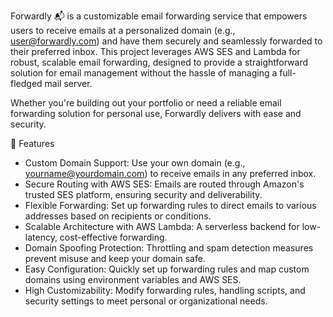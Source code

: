 Forwardly 📬 is a customizable email forwarding service that empowers users to receive emails at a personalized domain (e.g., user@forwardly.com) and have them securely and seamlessly forwarded to their preferred inbox. This project leverages AWS SES and Lambda for robust, scalable email forwarding, designed to provide a straightforward solution for email management without the hassle of managing a full-fledged mail server.

Whether you're building out your portfolio or need a reliable email forwarding solution for personal use, Forwardly delivers with ease and security.

🌟 Features
- Custom Domain Support: Use your own domain (e.g., yourname@yourdomain.com) to receive emails in any preferred inbox.
- Secure Routing with AWS SES: Emails are routed through Amazon's trusted SES platform, ensuring security and deliverability.
- Flexible Forwarding: Set up forwarding rules to direct emails to various addresses based on recipients or conditions.
- Scalable Architecture with AWS Lambda: A serverless backend for low-latency, cost-effective forwarding.
- Domain Spoofing Protection: Throttling and spam detection measures prevent misuse and keep your domain safe.
- Easy Configuration: Quickly set up forwarding rules and map custom domains using environment variables and AWS SES.
- High Customizability: Modify forwarding rules, handling scripts, and security settings to meet personal or organizational needs.

